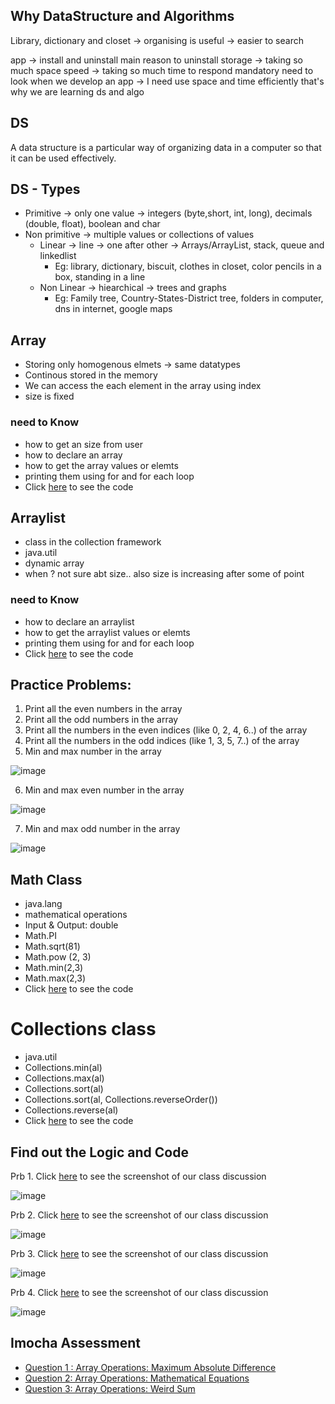 
## Why DataStructure and Algorithms
Library, dictionary and closet -> organising is useful -> easier to search

app -> install and uninstall
main reason to uninstall
	storage -> taking so much space
	speed -> taking so much time to respond
mandatory need to look when we develop an app -> I need use space and time efficiently
that's why we are learning ds and algo

## DS
A data structure is a particular way of organizing data in a computer so that it can be used effectively. 


## DS - Types
- Primitive -> only one value -> integers (byte,short, int, long), decimals (double, float), boolean and char
- Non primitive   -> multiple values or collections of values
	- Linear  -> line -> one after other -> Arrays/ArrayList, stack, queue and linkedlist
		- Eg: library, dictionary, biscuit, clothes in closet, color pencils in a box, standing in a line
	- Non Linear -> hiearchical -> trees and graphs
	 	-  Eg: Family tree, Country-States-District tree, folders in computer, dns in internet, google maps

## Array
- Storing only homogenous elmets -> same datatypes
- Continous stored in the memory
- We can access the each element in the array using index
- size is fixed

### need to Know
- how to get an size from user 
- how to declare an array
- how to get the array values or elemts
- printing them using for and for each loop
- Click [here](./ArraysDemo.java) to see the code

## Arraylist
- class in the collection framework
- java.util
- dynamic array
- when ? not sure abt size.. also size is increasing after some of point

### need to Know
- how to declare an arraylist
- how to get the arraylist values or elemts
- printing them using for and for each loop
- Click [here](./ArrayListDemo.java) to see the code

## Practice Problems:

1. Print all the even numbers in the array
2. Print all the odd numbers in the array
3. Print all the numbers in the even indices (like 0, 2, 4, 6..) of the array 
4. Print all the numbers in the  odd indices (like 1, 3, 5, 7..) of the array
5. Min and max number in the array

![image](https://user-images.githubusercontent.com/70228962/170500700-27fe5a1c-91d3-4e85-897b-dd5cd953279a.png)

6. Min and max even number in the array

![image](https://user-images.githubusercontent.com/70228962/170500755-19696857-0a02-428b-8568-3d1966a1bcc2.png)

7. Min and max odd number in the array

![image](https://user-images.githubusercontent.com/70228962/170500803-e08392eb-2d75-4847-96bb-baea005a8f77.png)


## Math Class

- java.lang
- mathematical operations
- Input & Output: double
- Math.PI
- Math.sqrt(81)
- Math.pow (2, 3)
- Math.min(2,3)
- Math.max(2,3)
- Click [here](./MathClassDemo.java) to see the code

# Collections class

- java.util
- Collections.min(al)
- Collections.max(al)
- Collections.sort(al)
- Collections.sort(al, Collections.reverseOrder())
- Collections.reverse(al)
- Click [here](./CollectionsClassDemo.java) to see the code

## Find out the Logic and Code 

Prb 1.  Click [here](./Prb%201.png) to see the screenshot of our class discussion

![image](https://user-images.githubusercontent.com/70228962/169829305-7d54909b-d94b-417f-8a66-343753f0612a.png)

Prb 2. Click [here](./Prb%202.png) to see the screenshot of our class discussion

![image](https://user-images.githubusercontent.com/70228962/169829454-2310d372-79fd-404b-b38a-51ceaeb33c72.png)

Prb 3. Click [here](./Prb%203.png) to see the screenshot of our class discussion

![image](https://user-images.githubusercontent.com/70228962/169829567-4db19d43-4473-4bbf-8504-6f5fd748e6b3.png)

Prb 4. Click [here](./Prb%204.png) to see the screenshot of our class discussion

![image](https://user-images.githubusercontent.com/70228962/169829663-6d2cc7eb-9ae8-4c68-ada8-ec3d16a9b9ee.png)

## Imocha Assessment

- [Question 1 : Array Operations: Maximum Absolute Difference](./Imocha/Question1.md)
- [Question 2: Array Operations: Mathematical Equations](./Imocha/Question2.md)
- [Question 3: Array Operations: Weird Sum](./Imocha/Question3.md)
